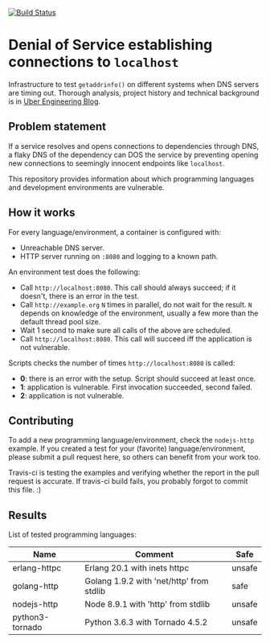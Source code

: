 [![Build Status](https://travis-ci.org/motiejus/blackhole.svg?branch=master)](https://travis-ci.org/motiejus/blackhole)

Denial of Service establishing connections to `localhost`
=========================================================

Infrastructure to test `getaddrinfo()` on different systems when DNS servers
are timing out. Thorough analysis, project history and technical background is
in [Uber Engineering Blog](https://eng.uber.com/denial-by-dns).

Problem statement
-----------------

If a service resolves and opens connections to dependencies through DNS, a
flaky DNS of the dependency can DOS the service by preventing opening new
connections to seemingly innocent endpoints like `localhost`.

This repository provides information about which programming languages and
development environments are vulnerable.

How it works
------------

For every language/environment, a container is configured with:

* Unreachable DNS server.
* HTTP server running on `:8080` and logging to a known path.

An environment test does the following:

* Call `http://localhost:8080`. This call should always succeed; if it
  doesn't, there is an error in the test.
* Call `http://example.org` `N` times in parallel, do not wait for the result.
  `N` depends on knowledge of the environment, usually a few more than the
  default thread pool size.
* Wait 1 second to make sure all calls of the above are scheduled.
* Call `http://localhost:8080`. This call will succeed iff the application is
  not vulnerable.

Scripts checks the number of times `http://localhost:8080` is called:
* **0**: there is an error with the setup. Script should succeed at least once.
* **1**: application is vulnerable. First invocation succeeded, second failed.
* **2**: application is not vulnerable.

Contributing
------------

To add a new programming language/environment, check the `nodejs-http` example.
If you created a test for your (favorite) language/environment, please submit a
pull request here, so others can benefit from your work too.

Travis-ci is testing the examples and verifying whether the report in the pull
request is accurate. If travis-ci build fails, you probably forgot to commit
this file. :)

Results
-------

List of tested programming languages:

| Name | Comment | Safe |
| ---- | ------- | ---- |
| erlang-httpc | Erlang 20.1 with inets httpc | unsafe |
| golang-http | Golang 1.9.2 with 'net/http' from stdlib | safe |
| nodejs-http | Node 8.9.1 with 'http' from stdlib | unsafe |
| python3-tornado | Python 3.6.3 with Tornado 4.5.2 | unsafe |
